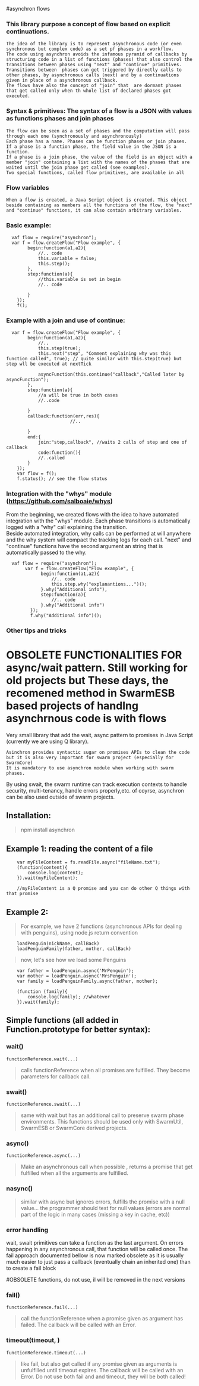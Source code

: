 #asynchron flows

### This library purpose a concept of flow based on explicit continuations. 
    
    The idea of the library is to represent asynchronous code (or even synchronous but complex code) as a set pf phases in a workflow. 
    The code using asynchron avoids the infamous pyramid of callbacks by structuring code in a list of functions (phases) that also control the transitions between phases using "next" and "continue" primitives.
    Transitions between  phases can get triggered by directly calls to other phases, by asynchronous calls (next) and by a continuations given in place of a asynchronous callback.
    The flows have also the concept of "join" that  are dormant phases that get called only when th whole list of declared phases got executed.
        

### Syntax & primitives: The syntax of a flow is a JSON with values as functions phases and join phases 

    The flow can be seen as a set of phases and the computation will pass through each one (synchronously and asynchronously)
    Each phase has a name. Phases can be function phases or join phases. If a phase is a function phase, the field value in the JSON is a function. 
    If a phase is a join phase, the value of the field is an object with a member "join" containing a list with the names of the phases that are waited until the join phase get called (see examples).
    Two special functions, called flow primitives, are available in all   
    
### Flow variables     

    When a flow is created, a Java Script object is created. This object beside containing as members all the functions of the flow, the "next" and "continue" functions, it can also contain arbitrary variables.
    
    
### Basic example:
    
      vaf flow = require("asynchron");
      var f = flow.createFlow("Flow example", {
            begin:function(a1,a2){
                //.. code
                this.variable = false;
                this.step();
            },
            step:function(a){
                //this.variable is set in begin
                //.. code     
                        
            }
        });
        f();


### Example with a join and use of continue:
         
      var f = flow.createFlow("Flow example", {
            begin:function(a1,a2){
                //..
                this.step(true);
                this.next("step", "Comment explaining why was this function called", true); // quite similar with this.step(true) but step wll be executed at nextTick   
                
                asyncFunction(this.continue("callback","Called later by asyncFunction");
            },
            step:function(a){
                //a will be true in both cases
                //..code
                
            }
            callback:function(err,res){
                            //..
                
            }
            end:{
                join:"step,callback", //waits 2 calls of step and one of callback
                code:function(){
                //..called     
            }            
        });
        var flow = f();
        f.status(); // see the flow status
    

###   Integration with the "whys" module (https://github.com/salboaie/whys)

 From the beginning, we created flows with the idea to have automated integration with the "whys" module. Each phase transitions is automatically logged with a "why" call explaining the transition.  
 Beside automated integration, why calls can be performed at will anywhere and the why system will compact the tracking logs for each call.
 "next" and "continue" functions have the second argument an string that is automatically passed to the why.
 
      vaf flow = require("asynchron");
           var f = flow.createFlow("Flow example", {
                 begin:function(a1,a2){
                     //.. code
                     this.step.why("explanantions...")();                     
                 }.why("Additional info"),
                 step:function(a){
                     //.. code                
                 }.why("Additional info")
             });
             f.why("Additional info")();

###   Other tips and tricks
 






# OBSOLETE FUNCTIONALITIES FOR async/wait pattern. Still working for old projects but These days, the recomened method in SwarmESB based projects of handlng asynchrnous code is with flows 
Very small library that add the wait, async pattern to promises in Java Script (currently we are using Q library).

    Asinchron provides syntactic sugar on promises APIs to clean the code but it is also very important for swarm project (especially for SwarmCore)
    It is mandatory to use asynchron module when working with swarm phases.
By using swait, the swarm runtime can track execution contexts to handle security, multi-tenancy, handle errors properly,etc.
 of coyrse, asynchron can be also used outside of swarm projects.

## Installation:

> npm install asynchron


## Example 1: reading the content of a file

        var myFileContent = fs.readFile.async("fileName.txt");
        (function(content){
            console.log(content);
        }).wait(myFileContent);

        //myFileContent is a Q promise and you can do other Q things with that promise

## Example 2:

> For example, we have 2 functions (asynchronous APIs for dealing with penguins), using node.js return convention


        loadPenguin(nickName, callBack)
        loadPenguinFamily(father, mother, callBack)

> now, let's see how we load some Penguins

        var father = loadPenguin.async('MrPenguin');
        var mother = loadPenguin.async('MrsPenguin');
        var family = loadPenguinFamily.async(father, mother);

        (function (family){
            console.log(family); //whatever
        }).wait(family);

##  Simple functions (all added in Function.prototype for better syntax):

### wait(<list of variables>)

    functionReference.wait(...)

>   calls functionReference  when all promises are fulfilled. They become parameters for callback call.

### swait(<list of variables>)

    functionReference.swait(...)

>   same with wait but has an additional call to preserve swarm phase environments. This functions should be used only with SwarmUtil, SwarmESB or SwarmCore derived projects.


### async(<list of variables>)

    functionReference.async(...)

> Make an asynchronous call when possible , returns a promise that get fulfilled when all the arguments are fulfilled.



### nasync(<list of variables>)

> similar with async but ignores errors, fulfills the promise with a null value...
> the programmer should test for null values (errors are normal part of the logic in many cases (missing a key in cache, etc))


### error handling

   wait, swait primitives can take a function as the last argument. On errors happening in any asynchronous call, that function will be called once.
   The fail approach documented bellow is now marked obsolete as it is usually much easier to just pass a callback (eventually chain an inherited one) than to create a fail block

#OBSOLETE functions, do not use, il will be removed in the next versions

### fail(<list of variables>)

    functionReference.fail(...)

> call the functionReference when a promise given as argument has failed. The callback will be called with an Error.

### timeout(timeout, <list of variables>)

    functionReference.timeout(...)

> like fail, but also get called if any promise given as arguments is unfulfilled until timeout expires. The callback will be called with an Error.
> Do not use both fail and and timeout, they will be both called!

